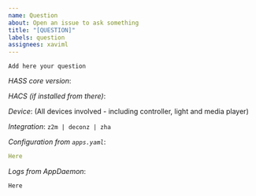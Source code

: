 ```yaml
---
name: Question
about: Open an issue to ask something
title: "[QUESTION]"
labels: question
assignees: xaviml
---
```


<!-- Make sure to read the FAQ before openning an issue. https://xaviml.github.io/controllerx/faq -->

`Add here your question`

_HASS core version_:

_HACS (if installed from there)_:

_Device_: (All devices involved - including controller, light and media player)


_Integration_: `z2m | deconz | zha`

_Configuration from `apps.yaml`_:
```yaml
Here
```

_Logs from AppDaemon_:
```text
Here
```
